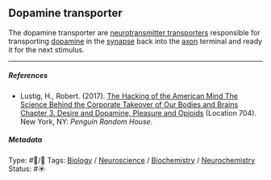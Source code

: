 ## Dopamine transporter

The dopamine transporter are [neurotransmitter transporters]() responsible for transporting [dopamine](Dopamine.md) in the [synapse](Synapse.md) back into the [axon](Axon.md) terminal and ready it for the next stimulus.

---

##### References

* Lustig, H., Robert. (2017). [The Hacking of the American Mind The Science Behind the Corporate Takeover of Our Bodies and Brains Chapter 3. Desire and Dopamine, Pleasure and Opioids](The%20Hacking%20of%20the%20American%20Mind%20The%20Science%20Behind%20the%20Corporate%20Takeover%20of%20Our%20Bodies%20and%20Brains%20Chapter%203.%20Desire%20and%20Dopamine,%20Pleasure%20and%20Opioids.md) (Location 704). New York, NY: *Penguin Random House*.

##### Metadata

Type: #🔵/🔵 
Tags: [Biology]() / [Neuroscience](Neuroscience.md) / [Biochemistry](Biochemistry.md) / [Neurochemistry](Neurochemistry.md)
Status: #☀️ 
